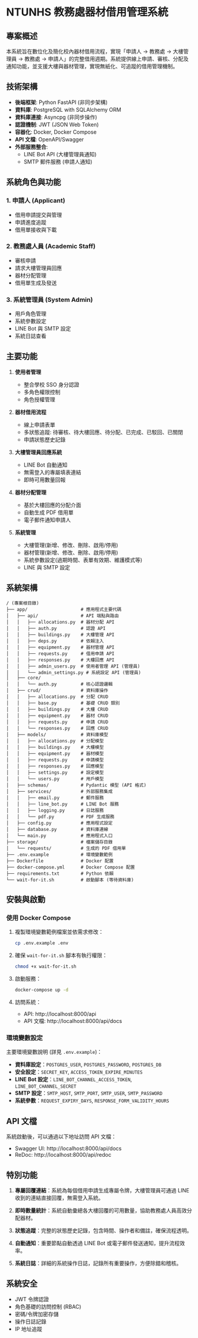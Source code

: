 # NTUNHS 教務處器材借用管理系統

## 專案概述

本系統旨在數位化及簡化校內器材借用流程，實現「申請人 → 教務處 → 大樓管理員 → 教務處 → 申請人」的完整借用週期。系統提供線上申請、審核、分配及通知功能，並支援大樓與器材管理，實現無紙化、可追蹤的借用管理機制。

## 技術架構

- **後端框架**: Python FastAPI (非同步架構)
- **資料庫**: PostgreSQL with SQLAlchemy ORM
- **資料庫連接**: Asyncpg (非同步操作)
- **認證機制**: JWT (JSON Web Token)
- **容器化**: Docker, Docker Compose
- **API 文檔**: OpenAPI/Swagger
- **外部服務整合**: 
  - LINE Bot API (大樓管理員通知)
  - SMTP 郵件服務 (申請人通知)

## 系統角色與功能

### 1. 申請人 (Applicant)
- 借用申請提交與管理
- 申請進度追蹤
- 借用單接收與下載

### 2. 教務處人員 (Academic Staff)
- 審核申請
- 請求大樓管理員回應
- 器材分配管理
- 借用單生成及發送

### 3. 系統管理員 (System Admin)
- 用戶角色管理
- 系統參數設定
- LINE Bot 與 SMTP 設定
- 系統日誌查看

## 主要功能

1. **使用者管理**
   - 整合學校 SSO 身分認證
   - 多角色權限控制
   - 角色授權管理

2. **器材借用流程**
   - 線上申請表單
   - 多狀態追蹤: 待審核、待大樓回應、待分配、已完成、已駁回、已關閉
   - 申請狀態歷史記錄

3. **大樓管理員回應系統**
   - LINE Bot 自動通知
   - 無需登入的專屬填表連結
   - 即時可用數量回報

4. **器材分配管理**
   - 基於大樓回應的分配介面
   - 自動生成 PDF 借用單
   - 電子郵件通知申請人

5. **系統管理**
   - 大樓管理(新增、修改、刪除、啟用/停用)
   - 器材管理(新增、修改、刪除、啟用/停用)
   - 系統參數設定(過期時間、表單有效期、維護模式等)
   - LINE 與 SMTP 設定

## 系統架構

```
/ (專案根目錄)
├── app/                    # 應用程式主要代碼
│   ├── api/                # API 端點與路由
│   │   ├── allocations.py  # 器材分配 API
│   │   ├── auth.py         # 認證 API
│   │   ├── buildings.py    # 大樓管理 API
│   │   ├── deps.py         # 依賴注入
│   │   ├── equipment.py    # 器材管理 API
│   │   ├── requests.py     # 借用申請 API
│   │   ├── responses.py    # 大樓回應 API
│   │   ├── admin_users.py  # 使用者管理 API (管理員)
│   │   └── admin_settings.py # 系統設定 API (管理員)
│   ├── core/
│   │   └── auth.py         # 核心認證邏輯
│   ├── crud/               # 資料庫操作
│   │   ├── allocations.py  # 分配 CRUD
│   │   ├── base.py         # 基礎 CRUD 類別
│   │   ├── buildings.py    # 大樓 CRUD
│   │   ├── equipment.py    # 器材 CRUD
│   │   ├── requests.py     # 申請 CRUD
│   │   └── responses.py    # 回應 CRUD
│   ├── models/             # 資料庫模型
│   │   ├── allocations.py  # 分配模型
│   │   ├── buildings.py    # 大樓模型
│   │   ├── equipment.py    # 器材模型
│   │   ├── requests.py     # 申請模型
│   │   ├── responses.py    # 回應模型
│   │   ├── settings.py     # 設定模型
│   │   └── users.py        # 用戶模型
│   ├── schemas/            # Pydantic 模型 (API 格式)
│   ├── services/           # 外部服務集成
│   │   ├── email.py        # 郵件服務
│   │   ├── line_bot.py     # LINE Bot 服務
│   │   ├── logging.py      # 日誌服務
│   │   └── pdf.py          # PDF 生成服務
│   ├── config.py           # 應用程式設定
│   ├── database.py         # 資料庫連線
│   └── main.py             # 應用程式入口
├── storage/                # 檔案儲存目錄
│   └── requests/           # 生成的 PDF 借用單
├── .env.example            # 環境變數範例
├── Dockerfile              # Docker 配置
├── docker-compose.yml      # Docker Compose 配置
├── requirements.txt        # Python 依賴
└── wait-for-it.sh          # 啟動腳本 (等待資料庫)
```

## 安裝與啟動

### 使用 Docker Compose

1. 複製環境變數範例檔案並依需求修改：
   ```bash
   cp .env.example .env
   ```

2. 確保 `wait-for-it.sh` 腳本有執行權限：
   ```bash
   chmod +x wait-for-it.sh
   ```

3. 啟動服務：
   ```bash
   docker-compose up -d
   ```

4. 訪問系統：
   - API: http://localhost:8000/api
   - API 文檔: http://localhost:8000/api/docs

### 環境變數設定
主要環境變數說明 (詳見 `.env.example`)：

- **資料庫設定**：`POSTGRES_USER`, `POSTGRES_PASSWORD`, `POSTGRES_DB`
- **安全設定**：`SECRET_KEY`, `ACCESS_TOKEN_EXPIRE_MINUTES`
- **LINE Bot 設定**：`LINE_BOT_CHANNEL_ACCESS_TOKEN`, `LINE_BOT_CHANNEL_SECRET`
- **SMTP 設定**：`SMTP_HOST`, `SMTP_PORT`, `SMTP_USER`, `SMTP_PASSWORD`
- **系統參數**：`REQUEST_EXPIRY_DAYS`, `RESPONSE_FORM_VALIDITY_HOURS`

## API 文檔

系統啟動後，可以通過以下地址訪問 API 文檔：
- Swagger UI: http://localhost:8000/api/docs
- ReDoc: http://localhost:8000/api/redoc

## 特別功能

1. **專屬回覆連結**：系統為每個借用申請生成專屬令牌，大樓管理員可通過 LINE 收到的連結直接回覆，無需登入系統。

2. **即時數量統計**：系統自動彙總各大樓回覆的可用數量，協助教務處人員高效分配器材。

3. **狀態追蹤**：完整的狀態歷史記錄，包含時間、操作者和備註，確保流程透明。

4. **自動通知**：重要節點自動透過 LINE Bot 或電子郵件發送通知，提升流程效率。

5. **系統日誌**：詳細的系統操作日誌，記錄所有重要操作，方便除錯和稽核。

## 系統安全

- JWT 令牌認證
- 角色基礎的訪問控制 (RBAC)
- 密碼/令牌加密存儲
- 操作日誌記錄
- IP 地址追蹤